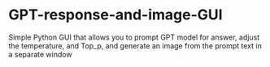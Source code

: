 # GPT-response-and-image-GUI
Simple Python GUI that allows you to prompt GPT model for answer, adjust the temperature, and Top_p, and generate an image from the prompt text in a separate window

